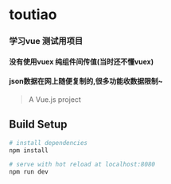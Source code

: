 # toutiao
### 学习vue 测试用项目
#### 没有使用vuex 纯组件间传值(当时还不懂vuex)
#### json数据在网上随便复制的,很多功能收数据限制~
> A Vue.js project

## Build Setup

``` bash
# install dependencies
npm install

# serve with hot reload at localhost:8080
npm run dev

